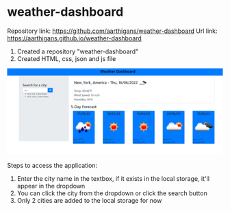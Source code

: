 # weather-dashboard

Repository link: https://github.com/aarthigans/weather-dashboard
Url link: https://aarthigans.github.io/weather-dashboard

1. Created a repository "weather-dashboard"
2. Created HTML, css, json and js file

![screen_shot](https://github.com/aarthigans/weather-dashboard/blob/main/image/Screenshot.png)

Steps to access the application:

1. Enter the city name in the textbox, if it exists in the local storage, it'll appear in the dropdown
2. You can click the city from the dropdown or click the search button
3. Only 2 cities are added to the local storage for now
